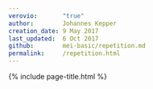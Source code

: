 ```yaml
---
verovio:       "true"
author:        Johannes Kepper
creation_date: 9 May 2017
last_updated:  6 Oct 2017
github:        mei-basic/repetition.md
permalink:     /repetition.html
---
```


{% include page-title.html %}

